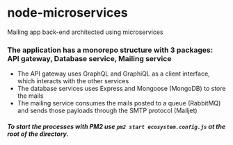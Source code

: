 # node-microservices
Mailing app back-end architected using microservices

### The application has a monorepo structure with 3 packages: API gateway, Database service, Mailing service
- The API gateway uses GraphQL and GraphiQL as a client interface, which interacts with the other services
- The database services uses Express and Mongoose (MongoDB) to store the mails
- The mailing service consumes the mails posted to a queue (RabbitMQ) and sends those payloads through the SMTP protocol (Mailjet)

##### To start the processes with PM2 use `pm2 start ecosystem.config.js` at the root of the directory.

